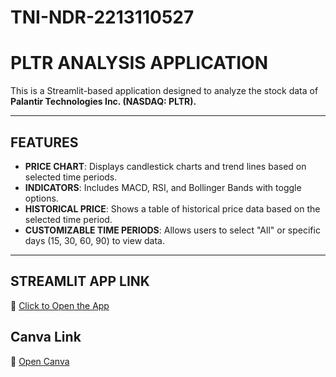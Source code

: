 # TNI-NDR-2213110527

# PLTR ANALYSIS APPLICATION

This is a Streamlit-based application designed to analyze the stock data of **Palantir Technologies Inc. (NASDAQ: PLTR).**

---

## FEATURES

- **PRICE CHART**: Displays candlestick charts and trend lines based on selected time periods.  
- **INDICATORS**: Includes MACD, RSI, and Bollinger Bands with toggle options.  
- **HISTORICAL PRICE**: Shows a table of historical price data based on the selected time period.  
- **CUSTOMIZABLE TIME PERIODS**: Allows users to select "All" or specific days (15, 30, 60, 90) to view data.  

---

## STREAMLIT APP LINK

🔗 [Click to Open the App](https://domonchayapon.streamlit.app/)

## Canva Link

🔗 [Open Canva](https://www.canva.com/design/DAGocNLRF7M/bguAdjR25ES_RlJBxaD_-Q/edit?utm_content=DAGocNLRF7M&utm_campaign=designshare&utm_medium=link2&utm_source=sharebutton)
